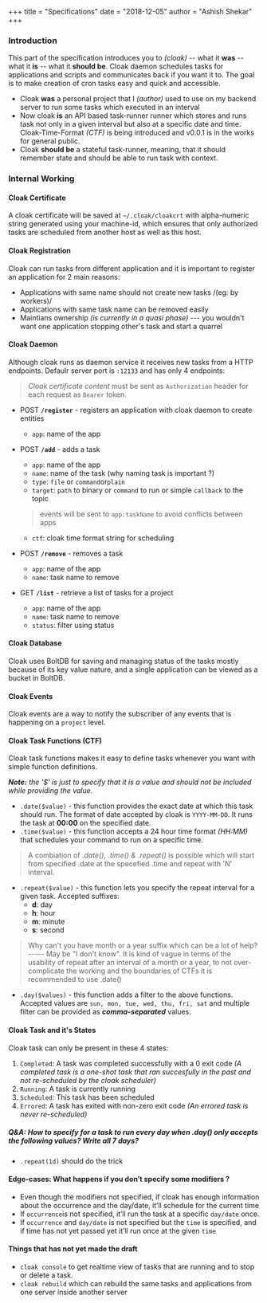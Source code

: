 +++
title = "Specifications"
date = "2018-12-05"
author = "Ashish Shekar"
+++

### Introduction

This part of the specification introduces you to _(cloak)_ -- what it **was** -- what it **is** -- what it **should be**. Cloak daemon schedules tasks for applications and scripts and communicates back if you want it to. The goal is to make creation of cron tasks easy and quick and accessible.

- Cloak **was** a personal project that I _(author)_ used to use on my backend server to run some tasks which executed in an interval
- Now cloak **is** an API based task-runner runner which stores and runs task not only in a given interval but also at a specific date and time. Cloak-Time-Format _(CTF)_ is being introduced and v0.0.1 is in the works for general public.
- Cloak **should be** a stateful task-runner, meaning, that it should remember state and should be able to run task with context.

### Internal Working

#### Cloak Certificate

A cloak certificate will be saved at `~/.cloak/cloakcrt`  with alpha-numeric string generated using your machine-id, which ensures that only authorized tasks are scheduled from another host as well as this host.

#### Cloak Registration
Cloak can run tasks from different application and it is important to register an application for 2 main reasons:

* Applications with same name should not create new tasks /(eg: by workers)/
* Applications with same task name can be removed easily
* Maintians ownership _(is currently in a quasi phase)_ --- you wouldn't want one application stopping other's task and start a quarrel

#### Cloak Daemon
Although cloak runs as daemon service it receives new tasks from a HTTP endpoints. Defaulr server port is `:12133` and has only 4 endpoints:

> *Cloak certificate content* must be sent as `Authorization` header for each request as `Bearer` token.

* <span class="api-method-post">POST</span> **`/register`** - registers an application with cloak daemon to create entities
	* `app`: name of the app
* <span class="api-method-post">POST</span> **`/add`** - adds a task
	* `app`: name of the app
	* `name`: name of the task (why naming task is important ?)
	* `type`: `file` or `command`or`plain`
	* `target`: `path` to binary or `command` to run or simple `callback` to the topic
	
    >  events will be sent to `app:taskName` to avoid conflicts between apps
	
    * `ctf`: cloak time format string for scheduling 
* <span class="api-method-post">POST</span> **`/remove`** - removes a task
	* `app`: name of the app
	* `name`: task name to remove
* <span class="api-method-get">GET</span> **`/list`** - retrieve a list of tasks for a project
	* `app`: name of the app
	* `name`: task name to remove
    * `status`: filter using status


#### Cloak Database

Cloak uses BoltDB for saving and managing status of the tasks mostly because of its key value nature, and a single application can be viewed as a bucket in BoltDB.

#### Cloak Events
Cloak events are a way to notify the subscriber of any events that is happening on a `project` level.

#### Cloak Task Functions (CTF)
Cloak task functions makes it easy to define tasks whenever you want with simple function definitions. 

_**Note:** the '$' is just to specify that it is a value and should not be included while providing the value._

- `.date($value)` - this function provides the exact date at which this task should run. The format of date accepted by cloak is `YYYY-MM-DD`. It runs the task at **00:00** on the specified date.
- `.time($value)` - this function accepts a 24 hour time format _(HH:MM)_ that schedules your command to run on a specific time. 

> A combiation of _.date(), .time() & .repeat()_ is possible which will start from specified .date at the specefied .time and repeat with 'N' interval.

- `.repeat($value)` - this function lets you specify the repeat interval for a given task. Accepted suffixes:
    - **d**: day
    - **h**: hour
    - **m**: minute
    - **s**: second

> Why can't you have month or a year suffix which can be a lot of help? ----- May be "I don't know". It is kind of vague in terms of the usability of repeat after an interval of a month or a year, to not over-complicate the working and the boundaries of CTFs it is recommended to use .date()

- `.day($values)` - this function adds a filter to the above functions. Accepted values are `sun, mon, tue, wed, thu, fri, sat` and multiple filter can be provided as _**comma-separated**_ values.

#### Cloak Task and it's States

Cloak task can only be present in these 4 states:

1. `Completed`: A task was completed successfully with a 0 exit code _(A completed task is a one-shot task that ran succesfully in the past and not re-scheduled by the cloak scheduler)_
2. `Running`: A task is currently running
3. `Scheduled`: This task has been scheduled
4. `Errored`: A task has exited with non-zero exit code _(An errored task is never re-scheduled)_

##### Q&A: How to specify for a task to run every day when .day() only accepts the following values? Write all 7 days?
- `.repeat(1d)` should do the trick

#### Edge-cases: What happens if you don’t specify some modifiers ?

 * Even though the modifiers not specified, if cloak has enough information about the occurrence and the day/date, it’ll schedule for the current time
 * If `occurrence`is not specified, it’ll run the task at a specific `day/date` once.
 * If `occurrence` and `day/date` is not specified but the `time` is specified, and if time has not yet passed yet it’ll run once at the given `time`

#### Things that has not yet made the draft

- `cloak console` to get realtime view of tasks that are running and to stop or delete a task.
- `cloak rebuild` which can rebuild the same tasks and applications from one server inside another server